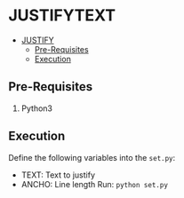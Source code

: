 # JUSTIFYTEXT
- [JUSTIFY](#justify) 
    - [Pre-Requisites](#pre-requisites) 
    - [Execution](#execution)

## Pre-Requisites

1. Python3

## Execution

Define the following variables into the `set.py`:
- TEXT: Text to justify
- ANCHO: Line length
Run: `python set.py`